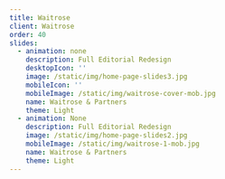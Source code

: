 ```yaml
---
title: Waitrose
client: Waitrose
order: 40
slides:
  - animation: none
    description: Full Editorial Redesign
    desktopIcon: ''
    image: /static/img/home-page-slides3.jpg
    mobileIcon: ''
    mobileImage: /static/img/waitrose-cover-mob.jpg
    name: Waitrose & Partners
    theme: Light
  - animation: None
    description: Full Editorial Redesign
    image: /static/img/home-page-slides2.jpg
    mobileImage: /static/img/waitrose-1-mob.jpg
    name: Waitrose & Partners
    theme: Light
---
```


